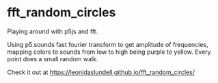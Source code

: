 # fft_random_circles
Playing around with p5js and fft.

Using p5.sounds fast fourier transform to get amplitude of frequencies, mapping colors to sounds from low to high being purple to yellow. Every point does a small random walk.

Check it out at https://leonidaslundell.github.io/fft_random_circles/
